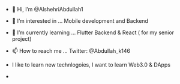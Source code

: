 - 👋 Hi, I’m @AlshehriAbdullah1
- 👀 I’m interested in ...     Mobile development and Backend
- 🌱 I’m currently learning ...     Flutter Backend & React ( for my senior project)
- 📫 How to reach me ... Twitter:  @Abdullah_k146

- I like to learn new technlogoies, I want to learn Web3.0 & DApps 
- 
<!---
AlshehriAbdullah1/AlshehriAbdullah1 is a ✨ special ✨ repository because its `README.md` (this file) appears on your GitHub profile.
You can click the Preview link to take a look at your changes.
--->
